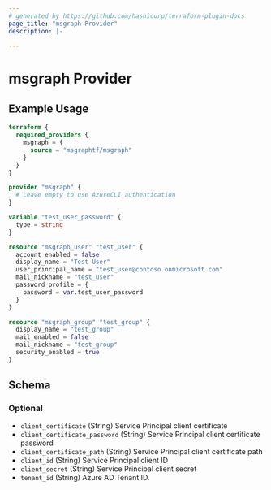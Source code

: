 ```yaml
---
# generated by https://github.com/hashicorp/terraform-plugin-docs
page_title: "msgraph Provider"
description: |-
  
---
```


# msgraph Provider



## Example Usage

```terraform
terraform {
  required_providers {
    msgraph = {
      source = "msgraphtf/msgraph"
    }
  }
}

provider "msgraph" {
  # Leave empty to use AzureCLI authentication
}

variable "test_user_password" {
  type = string
}

resource "msgraph_user" "test_user" {
  account_enabled = false
  display_name = "Test User"
  user_principal_name = "test_user@contoso.onmicrosoft.com"
  mail_nickname = "test_user"
  password_profile = {
    password = var.test_user_password
  }
}

resource "msgraph_group" "test_group" {
  display_name = "test_group"
  mail_enabled = false
  mail_nickname = "test_group"
  security_enabled = true
}
```

<!-- schema generated by tfplugindocs -->
## Schema

### Optional

- `client_certificate` (String) Service Principal client certificate
- `client_certificate_password` (String) Service Principal client certificate password
- `client_certificate_path` (String) Service Principal client certificate path
- `client_id` (String) Service Principal client ID
- `client_secret` (String) Service Principal client secret
- `tenant_id` (String) Azure AD Tenant ID.
